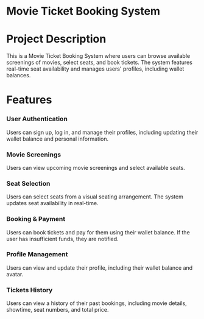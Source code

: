 # Movie Ticket Booking System


# Project Description
This is a Movie Ticket Booking System where users can browse available screenings of movies, select seats, and book tickets. The system features real-time seat availability and manages users' profiles, including wallet balances.

# Features
### User Authentication
Users can sign up, log in, and manage their profiles, including updating their wallet balance and personal information.

### Movie Screenings
Users can view upcoming movie screenings and select available seats.

### Seat Selection
Users can select seats from a visual seating arrangement. The system updates seat availability in real-time.

### Booking & Payment
Users can book tickets and pay for them using their wallet balance. If the user has insufficient funds, they are notified.


### Profile Management
Users can view and update their profile, including their wallet balance and avatar.

### Tickets History
Users can view a history of their past bookings, including movie details, showtime, seat numbers, and total price.




